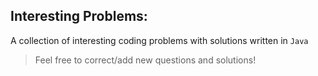 ## Interesting Problems:

A collection of interesting coding problems with solutions written in `Java`

> Feel free to correct/add new questions and solutions!
